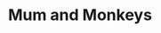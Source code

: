 ---
title: "Mum and Monkeys"
type: "thumb"
weight: -2
draft: false
url_sml: "/images/illustration/thumbs/sml/Mum&monkeys_rgb"
url_lge: "/images/illustration/thumbs/lge/Mum&monkeys_rgb"
alt: "An illustration of a mum holding up two children dipicted as monkeys"
---